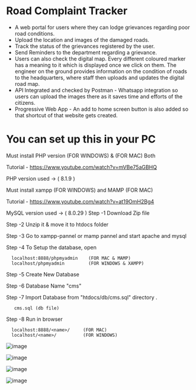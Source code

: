 # Road Complaint Tracker

* A web portal for users where they can lodge grievances regarding poor road conditions.
* Upload the location and images of the damaged roads.
* Track the status of the grievances registered by the user.
* Send Reminders to the department regarding a grievance.
* Users can also check the digital map. Every different coloured marker has a meaning to it which is displayed once we click on them. The engineer on the ground provides information on the condition of roads to the headquarters, where staff then uploads and updates the digital road map.
* API Integrated and checked by Postman - Whatsapp integration so users can upload the images there as it saves time and efforts of the citizens.
* Progressive Web App - An add to home screen button is also added so that shortcut of that website gets created.

# You can set up this in your PC

Must install PHP version (FOR WINDOWS) & (FOR MAC) Both

Tutorial - https://www.youtube.com/watch?v=mVBe75aGBHQ

PHP version used -> ( 8.1.9 )

Must install xampp (FOR WINDOWS) and MAMP (FOR MAC)

Tutorial - https://www.youtube.com/watch?v=at19OmH2Bg4

MySQL version used -> ( 8.0.29 )
Step -1 Download Zip file

Step -2 Unzip it & move it to htdocs folder

Step -3 Go to xampp-pannel or mamp pannel and start apache and mysql

Step -4 To Setup the database, open

      localhost:8888/phpmyadmin    (FOR MAC & MAMP)
      localhost/phpmyadmin         (FOR WINDOWS & XAMPP)
Step -5 Create New Database

Step -6 Database Name "cms"

Step -7 Import Database from "htdocs/db/cms.sql" directory .

       cms.sql (db file)
Step -8 Run in browser

      localhost:8888/<name>/     (FOR MAC)
      localhost/<name>/          (FOR WINDOWS)
      
      
![image](https://user-images.githubusercontent.com/112871361/231438580-f54560ad-847e-4021-ad1f-cb3ec341030f.png)

![image](https://github.com/kadambari68/Road-Complaint-Tracker/assets/112871361/adb80eb4-b227-409a-883f-ff489cd15daf)

![image](https://user-images.githubusercontent.com/112871361/231437718-6b88cc5f-d2c7-442d-a942-dbe925f2f2f0.png)

![image](https://user-images.githubusercontent.com/112871361/231438133-5aa8401d-ab97-49ff-ae31-0235fb532eaa.png)

 
 
 
